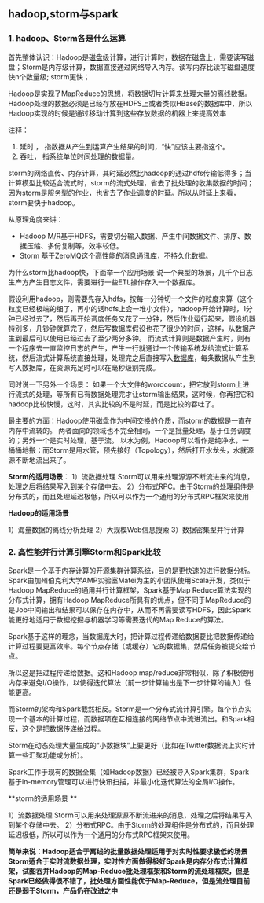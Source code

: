 ## hadoop,storm与spark

### 1. hadoop、Storm各是什么运算

首先整体认识：Hadoop是[磁盘](http://cpro.baidu.com/cpro/ui/uijs.php?rs=1&u=http%3A%2F%2Fwww.aboutyun.com%2Fthread-6858-1-1.html&p=baidu&c=news&n=10&t=tpclicked3_hc&q=92051019_cpr&k=%B4%C5%C5%CC&k0=%CA%FD%BE%DD%B2%C9%BC%AF&kdi0=8&k1=%B1%E0%B3%CC&kdi1=8&k2=%B1%E0%B3%CC%D3%EF%D1%D4&kdi2=8&k3=%B4%C5%C5%CC&kdi3=8&k4=%CA%FD%BE%DD%BF%E2&kdi4=8&sid=22206017571c9009&ch=0&tu=u1692056&jk=c729b0949b2bd97a&cf=29&fv=14&stid=9&urlid=0&luki=4&seller_id=1&di=128)级计算，进行计算时，数据在磁盘上，需要读写磁盘；Storm是内存级计算，数据直接通过网络导入内存。读写内存比读写磁盘速度快n个数量级; storm更快；

Hadoop是实现了MapReduce的思想，将数据切片计算来处理大量的离线数据。Hadoop处理的数据必须是已经存放在HDFS上或者类似HBase的数据库中，所以Hadoop实现的时候是通过移动计算到这些存放数据的机器上来提高效率

注释：
1. 延时 ， 指数据从产生到运算产生结果的时间，“快”应该主要指这个。
2. 吞吐， 指系统单位时间处理的数据量。

storm的网络直传、内存计算，其时延必然比hadoop的通过hdfs传输低得多；当计算模型比较适合流式时，storm的流式处理，省去了批处理的收集数据的时间；因为storm是服务型的作业，也省去了作业调度的时延。所以从时延上来看，storm要快于hadoop。

从原理角度来讲：

- Hadoop M/R基于HDFS，需要切分输入数据、产生中间数据文件、排序、数据压缩、多份复制等，效率较低。
- Storm 基于ZeroMQ这个高性能的消息通讯库，不持久化数据。

为什么storm比hadoop快，下面举一个应用场景
说一个典型的场景，几千个日志生产方产生日志文件，需要进行一些ETL操作存入一个数据库。

假设利用hadoop，则需要先存入hdfs，按每一分钟切一个文件的粒度来算（这个粒度已经极端的细了，再小的话hdfs上会一堆小文件），hadoop开始计算时，1分钟已经过去了，然后再开始调度任务又花了一分钟，然后作业运行起来，假设机器特别多，几钞钟就算完了，然后写数据库假设也花了很少的时间，这样，从数据产生到最后可以使用已经过去了至少两分多钟。
而流式计算则是数据产生时，则有一个程序去一直监控日志的产生，产生一行就通过一个传输系统发给流式计算系统，然后流式计算系统直接处理，处理完之后直接写入[数据库](http://cpro.baidu.com/cpro/ui/uijs.php?rs=1&u=http%3A%2F%2Fwww.aboutyun.com%2Fthread-6858-1-1.html&p=baidu&c=news&n=10&t=tpclicked3_hc&q=92051019_cpr&k=%CA%FD%BE%DD%BF%E2&k0=%CA%FD%BE%DD%B2%C9%BC%AF&kdi0=8&k1=%B1%E0%B3%CC&kdi1=8&k2=%B1%E0%B3%CC%D3%EF%D1%D4&kdi2=8&k3=%B4%C5%C5%CC&kdi3=8&k4=%CA%FD%BE%DD%BF%E2&kdi4=8&sid=22206017571c9009&ch=0&tu=u1692056&jk=c729b0949b2bd97a&cf=29&fv=14&stid=9&urlid=0&luki=5&seller_id=1&di=128)，每条数据从产生到写入数据库，在资源充足时可以在毫秒级别完成。

同时说一下另外一个场景：
如果一个大文件的wordcount，把它放到storm上进行流式的处理，等所有已有数据处理完才让storm输出结果，这时候，你再把它和hadoop比较快慢，这时，其实比较的不是时延，而是比较的吞吐了。



最主要的方面：Hadoop使用[磁盘](http://cpro.baidu.com/cpro/ui/uijs.php?rs=1&u=http%3A%2F%2Fwww.aboutyun.com%2Fthread-6858-1-1.html&p=baidu&c=news&n=10&t=tpclicked3_hc&q=92051019_cpr&k=%B4%C5%C5%CC&k0=%CA%FD%BE%DD%B2%C9%BC%AF&kdi0=8&k1=%B1%E0%B3%CC&kdi1=8&k2=%B1%E0%B3%CC%D3%EF%D1%D4&kdi2=8&k3=%B4%C5%C5%CC&kdi3=8&k4=%CA%FD%BE%DD%BF%E2&kdi4=8&sid=22206017571c9009&ch=0&tu=u1692056&jk=c729b0949b2bd97a&cf=29&fv=14&stid=9&urlid=0&luki=4&seller_id=1&di=128)作为中间交换的介质，而storm的数据是一直在内存中流转的。
两者面向的领域也不完全相同，一个是批量处理，基于任务调度的；另外一个是实时处理，基于流。
以水为例，Hadoop可以看作是纯净水，一桶桶地搬；而Storm是用水管，预先接好（Topology），然后打开水龙头，水就源源不断地流出来了。



**Storm的适用场景**：
1）流数据处理
Storm可以用来处理源源不断流进来的消息，处理之后将结果写入到某个存储中去。
2）分布式RPC。由于Storm的处理组件是分布式的，而且处理延迟极低，所以可以作为一个通用的分布式RPC框架来使用

**Hadoop的适用场景**

1）海量数据的离线分析处理
2）大规模Web信息搜索
3）数据密集型并行计算

### 2. 高性能并行计算引擎Storm和Spark比较

Spark是一个基于内存计算的开源集群计算系统，目的是更快速的进行数据分析。Spark由加州伯克利大学AMP实验室Matei为主的小团队使用Scala开发，类似于Hadoop MapReduce的通用并行计算框架，Spark基于Map Reduce算法实现的分布式计算，拥有Hadoop MapReduce所具有的优点，但不同于MapReduce的是Job中间输出和结果可以保存在内存中，从而不再需要读写HDFS，因此Spark能更好地适用于数据挖掘与机器学习等需要迭代的Map Reduce的算法。

Spark基于这样的理念，当数据庞大时，把计算过程传递给数据要比把数据传递给计算过程要更富效率。每个节点存储（或缓存）它的数据集，然后任务被提交给节点。

所以这是把过程传递给数据。这和Hadoop map/reduce非常相似，除了积极使用内存来避免I/O操作，以使得迭代算法（前一步计算输出是下一步计算的输入）性能更高。

而Storm的架构和Spark截然相反。Storm是一个分布式流计算引擎。每个节点实现一个基本的计算过程，而数据项在互相连接的网络节点中流进流出。和Spark相反，这个是把数据传递给过程。



Storm在动态处理大量生成的“小数据块”上要更好（比如在Twitter数据流上实时计算一些汇聚功能或分析）。

Spark工作于现有的数据全集（如Hadoop数据）已经被导入Spark集群，Spark基于in-memory管理可以进行快讯扫描，并最小化迭代算法的全局I/O操作。

**storm的适用场景 **

1）流数据处理
Storm可以用来处理源源不断流进来的消息，处理之后将结果写入到某个存储中去。
2）分布式RPC。由于Storm的处理组件是分布式的，而且处理延迟极低，所以可以作为一个通用的分布式RPC框架来使用。



**简单来说：Hadoop适合于离线的批量数据处理适用于对实时性要求极低的场景Storm适合于实时流数据处理，实时性方面做得极好Spark是内存分布式计算框架，试图吞并Hadoop的Map-Reduce批处理框架和Storm的流处理框架，但是Spark已经做得很不错了，批处理方面性能优于Map-Reduce，但是流处理目前还是弱于Storm，产品仍在改进之中**
